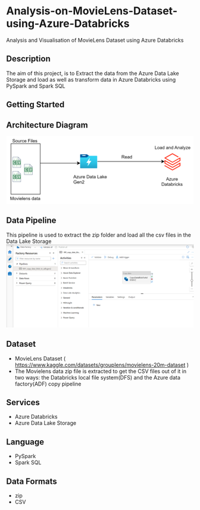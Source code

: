 # Analysis-on-MovieLens-Dataset-using-Azure-Databricks
Analysis and Visualisation of MovieLens Dataset using Azure Databricks

## Description
The aim of this project, is to  Extract the data from the Azure Data Lake Storage and load as well as transform data in Azure Databricks using PySpark and Spark SQL

## Getting Started

## Architecture Diagram
![](img/architecture_2.png)

## Data Pipeline
This pipeline is used to extract the zip folder and load all the csv files in the Data Lake Storage
![](img/unziploadgen2.png)

## Dataset
- MovieLens Dataset ( https://www.kaggle.com/datasets/grouplens/movielens-20m-dataset )
- The Movielens data zip file is extracted to get the CSV files out of it in two ways: the Databricks local file system(DFS) and the Azure data factory(ADF) copy pipeline

## Services
- Azure Databricks
- Azure Data Lake Storage

## Language
- PySpark
- Spark SQL

## Data Formats
- zip
- CSV
